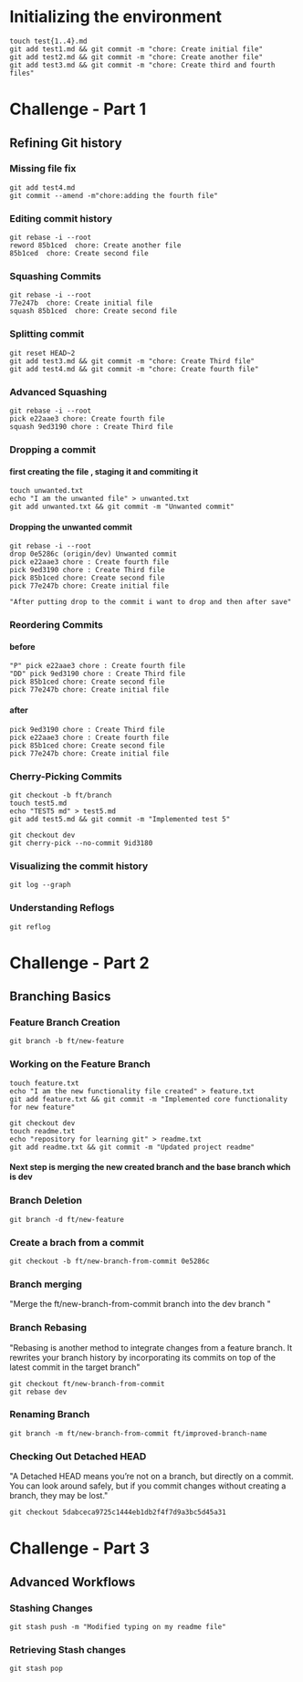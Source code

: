 # Initializing the environment
```
touch test{1..4}.md
git add test1.md && git commit -m "chore: Create initial file"
git add test2.md && git commit -m "chore: Create another file"
git add test3.md && git commit -m "chore: Create third and fourth files"
```
# Challenge - Part 1
## Refining Git history
### Missing file fix

```
git add test4.md
git commit --amend -m"chore:adding the fourth file"

```
### Editing commit history
```
git rebase -i --root
reword 85b1ced  chore: Create another file
85b1ced  chore: Create second file

```
### Squashing Commits

```
git rebase -i --root
77e247b  chore: Create initial file
squash 85b1ced  chore: Create second file

```
### Splitting commit 
```
git reset HEAD~2
git add test3.md && git commit -m "chore: Create Third file"
git add test4.md && git commit -m "chore: Create fourth file"

```
### Advanced Squashing


```
git rebase -i --root
pick e22aae3 chore: Create fourth file
squash 9ed3190 chore : Create Third file

```
### Dropping a commit 
#### first creating the file , staging it and commiting it
```
touch unwanted.txt
echo "I am the unwanted file" > unwanted.txt
git add unwanted.txt && git commit -m "Unwanted commit"

```
#### Dropping the unwanted commit
```
git rebase -i --root
drop 0e5286c (origin/dev) Unwanted commit  
pick e22aae3 chore : Create fourth file
pick 9ed3190 chore : Create Third file
pick 85b1ced chore: Create second file
pick 77e247b chore: Create initial file

"After putting drop to the commit i want to drop and then after save"

```
### Reordering Commits
#### before
```
"P" pick e22aae3 chore : Create fourth file
"DD" pick 9ed3190 chore : Create Third file
pick 85b1ced chore: Create second file
pick 77e247b chore: Create initial file
```
#### after
```
pick 9ed3190 chore : Create Third file
pick e22aae3 chore : Create fourth file
pick 85b1ced chore: Create second file
pick 77e247b chore: Create initial file
```

### Cherry-Picking Commits
```
git checkout -b ft/branch
touch test5.md 
echo "TEST5 md" > test5.md
git add test5.md && git commit -m "Implemented test 5"

git checkout dev
git cherry-pick --no-commit 9id3180 
```
### Visualizing the commit history
```
git log --graph
```

### Understanding Reflogs
```
git reflog
```


# Challenge - Part 2
## Branching Basics
### Feature Branch Creation
```
git branch -b ft/new-feature
```
### Working on the Feature Branch
```
touch feature.txt
echo "I am the new functionality file created" > feature.txt
git add feature.txt && git commit -m "Implemented core functionality for new feature"

git checkout dev
touch readme.txt
echo "repository for learning git" > readme.txt
git add readme.txt && git commit -m "Updated project readme"
```
#### Next step is merging the new created branch and the base branch which is dev
### Branch Deletion
```
git branch -d ft/new-feature
```

### Create a brach from a commit 
```
git checkout -b ft/new-branch-from-commit 0e5286c
```

### Branch merging
"Merge the ft/new-branch-from-commit branch into the dev branch "

### Branch Rebasing
"Rebasing is another method to integrate changes from a feature branch. It rewrites your branch history by incorporating its commits on top of the latest commit in the target branch"


```
git checkout ft/new-branch-from-commit
git rebase dev
```

### Renaming Branch

```
git branch -m ft/new-branch-from-commit ft/improved-branch-name
```

### Checking Out Detached HEAD
"A Detached HEAD means you’re not on a branch, but directly on a commit.
You can look around safely, but if you commit changes without creating a branch, they may be lost."
```
git checkout 5dabceca9725c1444eb1db2f4f7d9a3bc5d45a31

```

# Challenge - Part 3 
## Advanced Workflows
###  Stashing Changes
```
git stash push -m "Modified typing on my readme file"

```
### Retrieving Stash changes
```
git stash pop

```
